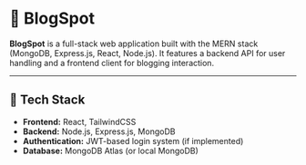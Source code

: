 # 📝 BlogSpot

**BlogSpot** is a full-stack web application built with the MERN stack (MongoDB, Express.js, React, Node.js). It features a backend API for user handling and a frontend client for blogging interaction.

---

## 🔧 Tech Stack

- **Frontend:** React, TailwindCSS
- **Backend:** Node.js, Express.js, MongoDB
- **Authentication:** JWT-based login system (if implemented)
- **Database:** MongoDB Atlas (or local MongoDB)